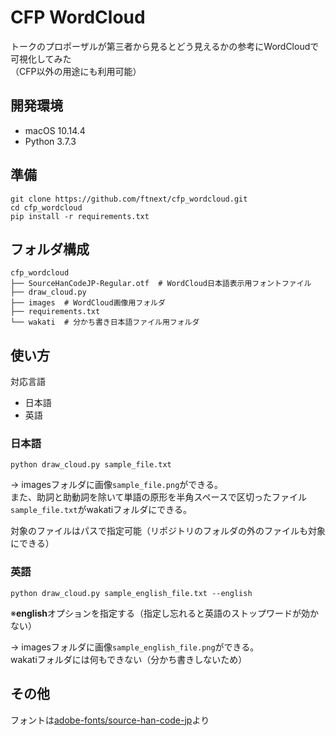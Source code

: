 # CFP WordCloud

トークのプロポーザルが第三者から見るとどう見えるかの参考にWordCloudで可視化してみた  
（CFP以外の用途にも利用可能）

## 開発環境

- macOS 10.14.4
- Python 3.7.3

## 準備

```shell
git clone https://github.com/ftnext/cfp_wordcloud.git
cd cfp_wordcloud
pip install -r requirements.txt
```

## フォルダ構成

```shell
cfp_wordcloud
├── SourceHanCodeJP-Regular.otf  # WordCloud日本語表示用フォントファイル
├── draw_cloud.py
├── images  # WordCloud画像用フォルダ
├── requirements.txt
└── wakati  # 分かち書き日本語ファイル用フォルダ
```

## 使い方

対応言語

- 日本語
- 英語

### 日本語

`python draw_cloud.py sample_file.txt`

→ imagesフォルダに画像`sample_file.png`ができる。  
また、助詞と助動詞を除いて単語の原形を半角スペースで区切ったファイル`sample_file.txt`がwakatiフォルダにできる。

対象のファイルはパスで指定可能（リポジトリのフォルダの外のファイルも対象にできる）

### 英語

`python draw_cloud.py sample_english_file.txt --english`

※**english**オプションを指定する（指定し忘れると英語のストップワードが効かない）

→ imagesフォルダに画像`sample_english_file.png`ができる。  
wakatiフォルダには何もできない（分かち書きしないため）

## その他

フォントは[adobe-fonts/source-han-code-jp](https://github.com/adobe-fonts/source-han-code-jp)より
